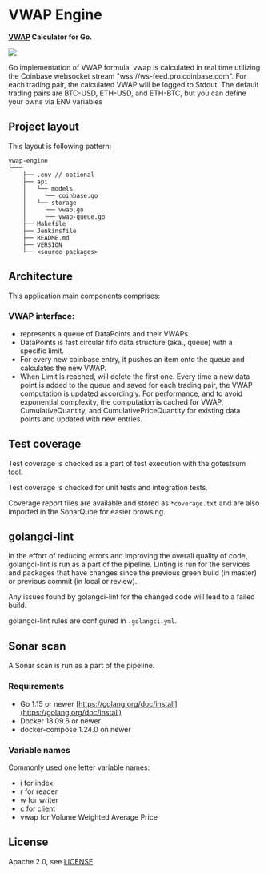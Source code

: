 # VWAP Engine

**[VWAP](https://en.wikipedia.org/wiki/Volume-weighted_average_price) Calculator for Go.**

![](https://img.shields.io/github/license/reactivejson/vwap-engine.svg)

Go implementation of VWAP formula, vwap is calculated in real time utilizing
the Coinbase websocket stream "wss://ws-feed.pro.coinbase.com". For each trading pair, the calculated VWAP will be logged to Stdout.
The default trading pairs are BTC-USD, ETH-USD, and ETH-BTC, but you can define your owns via ENV variables



## Project layout

This layout is following pattern:

```text
vwap-engine
└───
    ├── .env // optional
    ├── api
    │   └── models
    │     └── coinbase.go
    │   └── storage
    │     └── vwap.go
    │     └── vwap-queue.go
    ├── Makefile
    ├── Jenkinsfile
    ├── README.md
    ├── VERSION
    └── <source packages>
```

## Architecture
This application main components comprises:

### VWAP interface:
- represents a queue of DataPoints and their VWAPs.
- DataPoints  is fast circular fifo data structure (aka., queue) with a specific limit.
- For every new coinbase entry, it pushes an item onto the queue and calculates the new VWAP.
- When Limit is reached, will delete  the first one.
  Every time a new data point is added to the queue and saved for each trading pair, the VWAP computation is updated accordingly.
  For performance, and to avoid exponential complexity, the computation is cached for VWAP, CumulativeQuantity,
  and CumulativePriceQuantity for existing data points and updated with new entries.

## Test coverage

Test coverage is checked as a part of test execution with the gotestsum tool.

Test coverage is checked for unit tests and integration tests.

Coverage report files are available and stored as `*coverage.txt` and are also imported in the SonarQube for easier browsing.


## golangci-lint

In the effort of reducing errors and improving the overall quality of code, golangci-lint is run as a part of the pipeline. Linting is run for the services and packages that have changes since the previous green build (in master) or previous commit (in local or review).

Any issues found by golangci-lint for the changed code will lead to a failed build.

golangci-lint rules are configured in `.golangci.yml`.

## Sonar scan

A Sonar scan is run as a part of the pipeline.

### Requirements

- Go 1.15 or newer [https://golang.org/doc/install](https://golang.org/doc/install)
- Docker 18.09.6 or newer
- docker-compose 1.24.0 on newer

### Variable names
Commonly used one letter variable names:

- i for index
- r for reader
- w for writer
- c for client
- vwap for Volume Weighted Average Price

## License

Apache 2.0, see [LICENSE](LICENSE).
